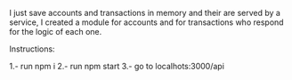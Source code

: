 I just save accounts and transactions in memory and their are served by a service, 
I created a module for accounts and for transactions who respond for the logic of each one.


Instructions:

1.- run npm i
2.- run npm start
3.- go to localhots:3000/api
